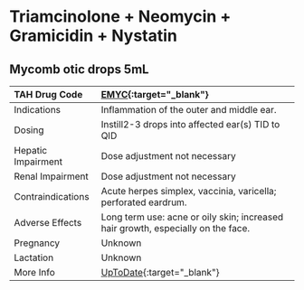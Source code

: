 # Triamcinolone + Neomycin + Gramicidin + Nystatin

## Mycomb otic drops 5mL

| TAH Drug Code      | [EMYC](https://www.tahsda.org.tw/drugs/hissearch.php?drug_code=EMYC){:target="_blank"}                                                  |
|:-------------------|:----------------------------------------------------------------------------------------------------------------------------------------|
| Indications        | Inflammation of the outer and middle ear.                                                                                               |
| Dosing             | Instill2-3 drops into affected ear(s) TID to QID                                                                                        |
| Hepatic Impairment | Dose adjustment not necessary                                                                                                           |
| Renal Impairment   | Dose adjustment not necessary                                                                                                           |
| Contraindications  | Acute herpes simplex, vaccinia, varicella; perforated eardrum.                                                                          |
| Adverse Effects    | Long term use: acne or oily skin; increased hair growth, especially on the face.                                                        |
| Pregnancy          | Unknown                                                                                                                                 |
| Lactation          | Unknown                                                                                                                                 |
| More Info          | [UpToDate](https://www.uptodate.com/contents/triamcinolone-and-neomycin-and-gramicidin-and-nystatin-drug-information){:target="_blank"} |


